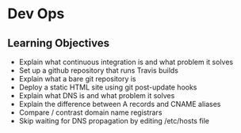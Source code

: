 # Dev Ops

## Learning Objectives

- Explain what continuous integration is and what problem it solves
- Set up a github repository that runs Travis builds
- Explain what a bare git repository is
- Deploy a static HTML site using git post-update hooks
- Explain what DNS is and what problem it solves
- Explain the difference between A records and CNAME aliases
- Compare / contrast domain name registrars
- Skip waiting for DNS propagation by editing /etc/hosts file